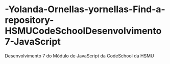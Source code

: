 # -Yolanda-Ornellas-yornellas-Find-a-repository-HSMUCodeSchoolDesenvolvimento7-JavaScript
Desenvolvimento 7 do Módulo de JavaScript da CodeSchool da HSMU
